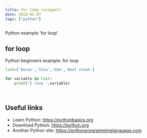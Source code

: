 ```yaml
---
title: for loop (snippet)
date: 2019-02-07
tags: ["python"]
---
```

Python example 'for loop'


## for loop

Python beginners example: for loop

```python
list=['Bacon','Tuna','Ham','Beef steak']

for variable in list:
    print('I love ',variable)

    


```

## Useful links

- Learn Python: https://pythonbasics.org
- Download Python: https://python.org
- Another Python site: https://pythonprogramminglanguage.com
